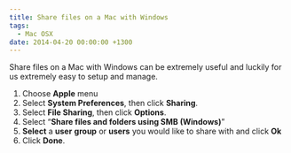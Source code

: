 ```yaml
---
title: Share files on a Mac with Windows
tags:
  - Mac OSX
date: 2014-04-20 00:00:00 +1300
---
```

Share files on a Mac with Windows can be extremely useful and luckily for us extremely easy to setup and manage.

  1. Choose **Apple** menu
  2. Select **System Preferences**, then click **Sharing**.
  3. Select **File Sharing**, then click **Options**.
  4. Select “**Share files and folders using SMB (Windows)**”
  5. **Select** a **user** **group** or **users** you would like to share with and click **Ok**
  6. Click **Done**.
